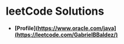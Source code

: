 # leetCode Solutions
- **[Profile](https://www.oracle.com/java](https://leetcode.com/GabrielBBaldez/)**
